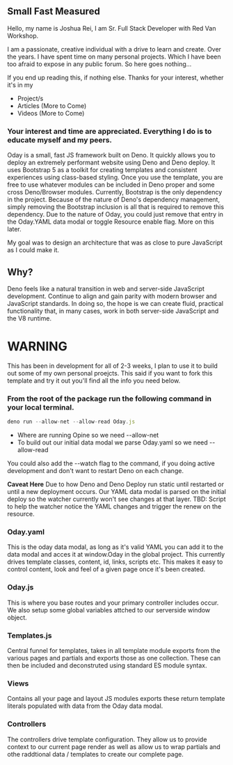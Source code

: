 ## Small Fast Measured

Hello, my name is Joshua Rei, I am Sr. Full Stack Developer with Red Van Workshop.

I am a passionate, creative individual with a drive to learn and create. Over the years.
I have spent time on many personal projects. Which I have been too afraid to expose in any 
public forum. So here goes nothing...

If you end up reading this, if nothing else. Thanks for your interest, whether it's in my 
- Project/s
- Articles (More to Come)
- Videos (More to Come)

### Your interest and time are appreciated. Everything I do is to educate myself and my peers.

Oday is a small, fast JS framework built on Deno. It quickly allows you to deploy an
extremely performant website using Deno and Deno deploy. It uses Bootstrap 5 as a toolkit for
creating templates and consistent experiences using class-based styling. Once you use the template, you are free to use
whatever modules can be included in Deno proper and some cross Deno/Browser modules.
Currently, Bootstrap is
the only dependency in the project. Because of the nature of Deno's dependency management, simply removing the Bootstrap inclusion is
all that is required to remove this dependency. Due to the nature of Oday, you could just remove that entry in the Oday.YAML data modal or toggle Resource enable flag. More on this later.

My goal was to design an architecture that was as close to pure JavaScript as I could make it. 

## Why? 

Deno feels like a natural transition in web and server-side JavaScript development. Continue to align and gain parity with modern browser and JavaScript standards. In doing so, the hope is we can create fluid, practical functionality that, in many cases, work in both server-side JavaScript and the V8 runtime.

# **WARNING**
This has been in development for all of 2-3 weeks, I plan to use it to build out some of my own personal proejcts.
This said if you want to fork this template and try it out you'll find all the info you need below.


### From the root of the package run the following command in your local terminal.

```JavaScript
deno run --allow-net --allow-read Oday.js
```
- Where are running Opine so we need --allow-net
- To build out our initial data modal we parse Oday.yaml so we need --allow-read

You could also add the --watch flag to the command, if you doing active development and don't
want to restart Deno on each change.

**Caveat Here** 
Due to how Deno and Deno Deploy run static until restarted or until a new deployment occurs.
Our YAML data modal is parsed on the initial deploy so the watcher currently won't see changes at that layer. 
TBD: Script to help the watcher notice the YAML changes and trigger the renew on the resource.

### Oday.yaml
This is the oday data modal, as long as it's valid YAML you can add it to the data modal and
acces it at window.Oday in the global project. This currently drives template classes, content, id, links, scripts etc.
This makes it easy to control content, look and feel of a given page once it's been created.

### Oday.js

This is where you base routes and your primary controller includes occur. We also
setup some global variables attched to our serverside window object.

### Templates.js

Central funnel for templates, takes in all template module exports from the various
pages and partials and exports those as one collection. These can then be included 
and deconstruted using standard ES module syntax.

### Views

Contains all your page and layout JS modules exports these return template literals populated
with data from the Oday data modal.

### Controllers

The controllers drive template configuration. They allow us to provide context to our current page render
as well as allow us to wrap partials and othe raddtional data / templates to create our complete page.
